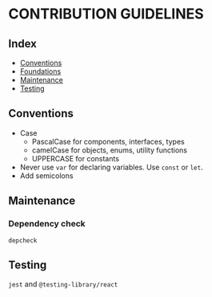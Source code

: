 # CONTRIBUTION GUIDELINES

## Index

- [Conventions](#conventions)
- [Foundations](#foundations)
- [Maintenance](#maintenance)
- [Testing](#testing)

## Conventions

- Case
  - PascalCase for components, interfaces, types
  - camelCase for objects, enums, utility functions
  - UPPERCASE for constants
- Never use `var` for declaring variables. Use `const` or `let`.
- Add semicolons

## Maintenance

### Dependency check

`depcheck`

## Testing

`jest` and `@testing-library/react`
